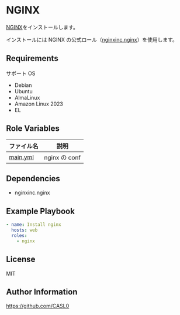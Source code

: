 # NGINX

[NGINX](https://nginx.org/en/)をインストールします。

インストールには NGINX の公式ロール（[nginxinc.nginx](https://github.com/nginxinc/ansible-role-nginx)）を使用します。

## Requirements

サポート OS

- Debian
- Ubuntu
- AlmaLinux
- Amazon Linux 2023
- EL

## Role Variables

| ファイル名                      | 説明          |
| ------------------------------- | ------------- |
| [main.yml](./defaults/main.yml) | nginx の conf |

## Dependencies

- nginxinc.nginx

## Example Playbook

```yml
- name: Install nginx
  hosts: web
  roles:
    - nginx
```

## License

MIT

## Author Information

https://github.com/CASL0
